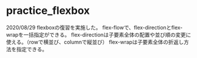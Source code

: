 # practice_flexbox
2020/08/29
flexboxの復習を実施した。
flex-flowで、flex-directionとflex-wrapを一括指定ができる。
flex-directionは子要素全体の配置や並び順の変更に使える。（rowで横並び、columnで縦並び）
flex-wrapは子要素全体の折返し方法を指定できる。
